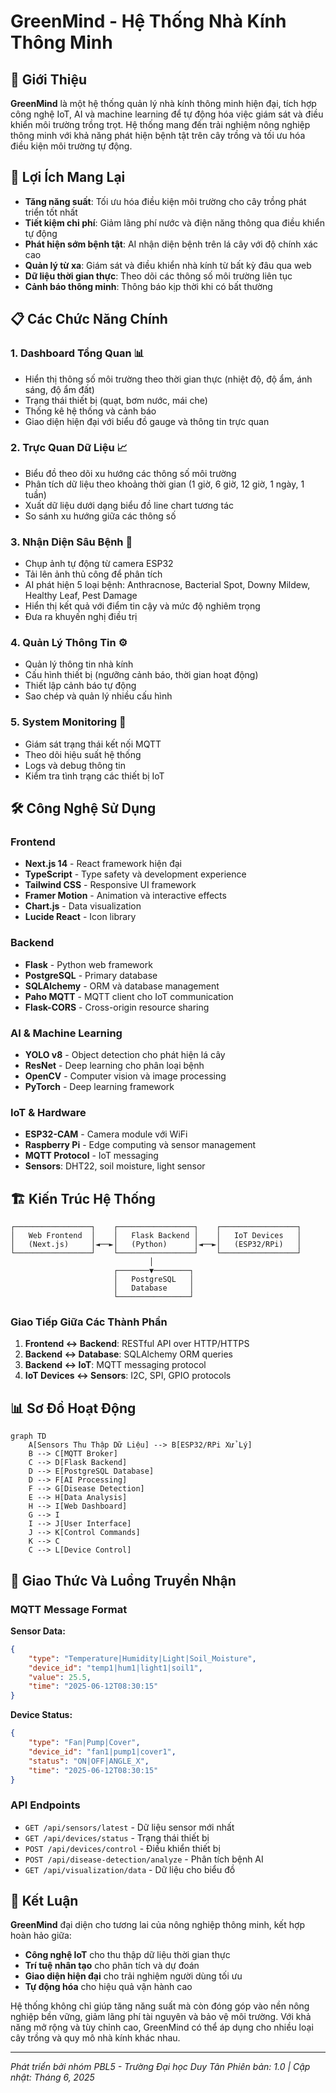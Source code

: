 # GreenMind - Hệ Thống Nhà Kính Thông Minh

## 🌱 Giới Thiệu

**GreenMind** là một hệ thống quản lý nhà kính thông minh hiện đại, tích hợp công nghệ IoT, AI và machine learning để tự động hóa việc giám sát và điều khiển môi trường trồng trọt. Hệ thống mang đến trải nghiệm nông nghiệp thông minh với khả năng phát hiện bệnh tật trên cây trồng và tối ưu hóa điều kiện môi trường tự động.

## 🚀 Lợi Ích Mang Lại

- **Tăng năng suất**: Tối ưu hóa điều kiện môi trường cho cây trồng phát triển tốt nhất
- **Tiết kiệm chi phí**: Giảm lãng phí nước và điện năng thông qua điều khiển tự động
- **Phát hiện sớm bệnh tật**: AI nhận diện bệnh trên lá cây với độ chính xác cao
- **Quản lý từ xa**: Giám sát và điều khiển nhà kính từ bất kỳ đâu qua web
- **Dữ liệu thời gian thực**: Theo dõi các thông số môi trường liên tục
- **Cảnh báo thông minh**: Thông báo kịp thời khi có bất thường

## 📋 Các Chức Năng Chính

### 1. **Dashboard Tổng Quan** 📊
- Hiển thị thông số môi trường theo thời gian thực (nhiệt độ, độ ẩm, ánh sáng, độ ẩm đất)
- Trạng thái thiết bị (quạt, bơm nước, mái che)
- Thống kê hệ thống và cảnh báo
- Giao diện hiện đại với biểu đồ gauge và thông tin trực quan

### 2. **Trực Quan Dữ Liệu** 📈
- Biểu đồ theo dõi xu hướng các thông số môi trường
- Phân tích dữ liệu theo khoảng thời gian (1 giờ, 6 giờ, 12 giờ, 1 ngày, 1 tuần)
- Xuất dữ liệu dưới dạng biểu đồ line chart tương tác
- So sánh xu hướng giữa các thông số

### 3. **Nhận Diện Sâu Bệnh** 🔬
- Chụp ảnh tự động từ camera ESP32
- Tải lên ảnh thủ công để phân tích
- AI phát hiện 5 loại bệnh: Anthracnose, Bacterial Spot, Downy Mildew, Healthy Leaf, Pest Damage
- Hiển thị kết quả với điểm tin cậy và mức độ nghiêm trọng
- Đưa ra khuyến nghị điều trị

### 4. **Quản Lý Thông Tin** ⚙️
- Quản lý thông tin nhà kính
- Cấu hình thiết bị (ngưỡng cảnh báo, thời gian hoạt động)
- Thiết lập cảnh báo tự động
- Sao chép và quản lý nhiều cấu hình

### 5. **System Monitoring** 📡
- Giám sát trạng thái kết nối MQTT
- Theo dõi hiệu suất hệ thống
- Logs và debug thông tin
- Kiểm tra tình trạng các thiết bị IoT

## 🛠️ Công Nghệ Sử Dụng

### Frontend
- **Next.js 14** - React framework hiện đại
- **TypeScript** - Type safety và development experience
- **Tailwind CSS** - Responsive UI framework
- **Framer Motion** - Animation và interactive effects
- **Chart.js** - Data visualization
- **Lucide React** - Icon library

### Backend
- **Flask** - Python web framework
- **PostgreSQL** - Primary database
- **SQLAlchemy** - ORM và database management
- **Paho MQTT** - MQTT client cho IoT communication
- **Flask-CORS** - Cross-origin resource sharing

### AI & Machine Learning
- **YOLO v8** - Object detection cho phát hiện lá cây
- **ResNet** - Deep learning cho phân loại bệnh
- **OpenCV** - Computer vision và image processing
- **PyTorch** - Deep learning framework

### IoT & Hardware
- **ESP32-CAM** - Camera module với WiFi
- **Raspberry Pi** - Edge computing và sensor management
- **MQTT Protocol** - IoT messaging
- **Sensors**: DHT22, soil moisture, light sensor

## 🏗️ Kiến Trúc Hệ Thống

```
┌─────────────────┐    ┌─────────────────┐    ┌─────────────────┐
│   Web Frontend  │    │   Flask Backend │    │   IoT Devices   │
│   (Next.js)     │◄──►│   (Python)      │◄──►│   (ESP32/RPi)   │
└─────────────────┘    └─────────────────┘    └─────────────────┘
                               │
                       ┌───────▼────────┐
                       │   PostgreSQL   │
                       │   Database     │
                       └────────────────┘
```

### Giao Tiếp Giữa Các Thành Phần

1. **Frontend ↔ Backend**: RESTful API over HTTP/HTTPS
2. **Backend ↔ Database**: SQLAlchemy ORM queries
3. **Backend ↔ IoT**: MQTT messaging protocol
4. **IoT Devices ↔ Sensors**: I2C, SPI, GPIO protocols

## 📊 Sơ Đồ Hoạt Động

```mermaid
graph TD
    A[Sensors Thu Thập Dữ Liệu] --> B[ESP32/RPi Xử Lý]
    B --> C[MQTT Broker]
    C --> D[Flask Backend]
    D --> E[PostgreSQL Database]
    D --> F[AI Processing]
    F --> G[Disease Detection]
    E --> H[Data Analysis]
    H --> I[Web Dashboard]
    G --> I
    I --> J[User Interface]
    J --> K[Control Commands]
    K --> C
    C --> L[Device Control]
```

## 🔄 Giao Thức Và Luồng Truyền Nhận

### MQTT Message Format

**Sensor Data:**
```json
{
    "type": "Temperature|Humidity|Light|Soil_Moisture",
    "device_id": "temp1|hum1|light1|soil1",
    "value": 25.5,
    "time": "2025-06-12T08:30:15"
}
```

**Device Status:**
```json
{
    "type": "Fan|Pump|Cover",
    "device_id": "fan1|pump1|cover1",
    "status": "ON|OFF|ANGLE_X",
    "time": "2025-06-12T08:30:15"
}
```

### API Endpoints

- `GET /api/sensors/latest` - Dữ liệu sensor mới nhất
- `GET /api/devices/status` - Trạng thái thiết bị
- `POST /api/devices/control` - Điều khiển thiết bị
- `POST /api/disease-detection/analyze` - Phân tích bệnh AI
- `GET /api/visualization/data` - Dữ liệu cho biểu đồ

## 🎯 Kết Luận

**GreenMind** đại diện cho tương lai của nông nghiệp thông minh, kết hợp hoàn hảo giữa:

- **Công nghệ IoT** cho thu thập dữ liệu thời gian thực
- **Trí tuệ nhân tạo** cho phân tích và dự đoán
- **Giao diện hiện đại** cho trải nghiệm người dùng tối ưu
- **Tự động hóa** cho hiệu quả vận hành cao

Hệ thống không chỉ giúp tăng năng suất mà còn đóng góp vào nền nông nghiệp bền vững, giảm lãng phí tài nguyên và bảo vệ môi trường. Với khả năng mở rộng và tùy chỉnh cao, GreenMind có thể áp dụng cho nhiều loại cây trồng và quy mô nhà kính khác nhau.

---

*Phát triển bởi nhóm PBL5 - Trường Đại học Duy Tân*
*Phiên bản: 1.0 | Cập nhật: Tháng 6, 2025*

